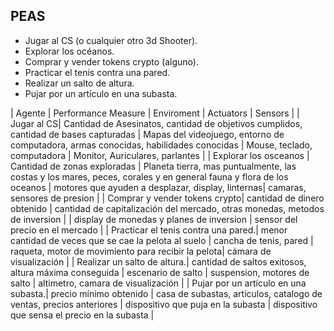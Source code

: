 ## PEAS

- Jugar al CS (o cualquier otro 3d Shooter).
- Explorar los océanos.
- Comprar y vender tokens crypto (alguno).
- Practicar el tenis contra una pared.
- Realizar un salto de altura.
- Pujar por un artículo en una subasta.



| Agente | Performance Measure | Enviroment | Actuators | Sensors |
| Jugar al CS| Cantidad de Asesinatos, cantidad de objetivos cumplidos, cantidad de bases capturadas | Mapas del videojuego, entorno de computadora, armas conocidas, habilidades conocidas | Mouse, teclado, computadora | Monitor, Auriculares, parlantes |
| Explorar los osceanos | Cantidad de zonas exploradas | Planeta tierra, mas puntualmente, las costas y los mares, peces, corales y en general fauna y flora de los oceanos | motores que ayuden a desplazar, display, linternas| camaras, sensores de presion |
| Comprar y vender tokens crypto| cantidad de dinero obtenido | cantidad de capitalización del mercado, otras monedas, metodos de inversion  | | display de monedas y planes de inversion | sensor del precio en el mercado |
| Practicar el tenis contra una pared.| menor cantidad de veces que se cae la pelota al suelo | cancha de tenis, pared | raqueta, motor de movimiento para recibir la pelota| cámara de visualización |
| Realizar un salto de altura.| cantidad de saltos exitosos, altura máxima conseguida | escenario de salto | suspension, motores de salto | altimetro, camara de visualización |
| Pujar por un artículo en una subasta.| precio mínimo obtenido | casa de subastas, articulos, catalogo de ventas, precios anteriores | dispositivo que puja en la subasta | dispositivo que sensa el precio en la subasta |




